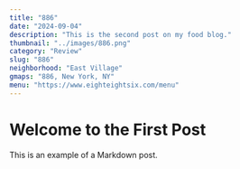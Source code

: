 ```yaml
---
title: "886"
date: "2024-09-04"
description: "This is the second post on my food blog."
thumbnail: "../images/886.png"
category: "Review"
slug: "886"
neighborhood: "East Village"
gmaps: "886, New York, NY"
menu: "https://www.eighteightsix.com/menu"
---
```


# Welcome to the First Post

This is an example of a Markdown post.
